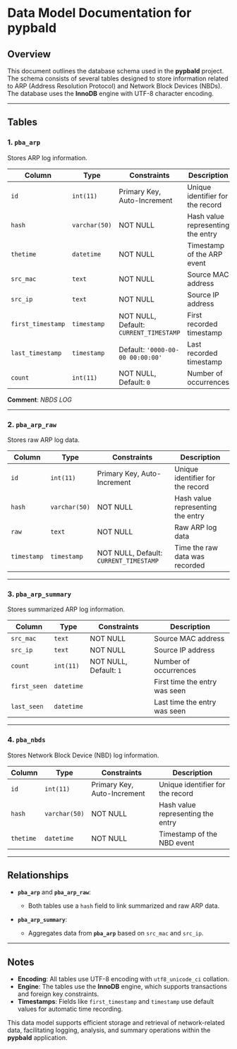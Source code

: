 # Data Model Documentation for pypbald

## Overview

This document outlines the database schema used in the **pypbald** project. The schema consists of several tables designed to store information related to ARP (Address Resolution Protocol) and Network Block Devices (NBDs). The database uses the **InnoDB** engine with UTF-8 character encoding.

---

## Tables

### 1. `pba_arp`

Stores ARP log information.

| Column            | Type          | Constraints                            | Description                        |
|-------------------|---------------|----------------------------------------|------------------------------------|
| `id`              | `int(11)`     | Primary Key, Auto-Increment            | Unique identifier for the record   |
| `hash`            | `varchar(50)` | NOT NULL                               | Hash value representing the entry  |
| `thetime`         | `datetime`    | NOT NULL                               | Timestamp of the ARP event         |
| `src_mac`         | `text`        | NOT NULL                               | Source MAC address                 |
| `src_ip`          | `text`        | NOT NULL                               | Source IP address                  |
| `first_timestamp` | `timestamp`   | NOT NULL, Default: `CURRENT_TIMESTAMP` | First recorded timestamp           |
| `last_timestamp`  | `timestamp`   | Default: `'0000-00-00 00:00:00'`      | Last recorded timestamp            |
| `count`           | `int(11)`     | NOT NULL, Default: `0`                 | Number of occurrences              |

**Comment**: *NBDS LOG*

---

### 2. `pba_arp_raw`

Stores raw ARP log data.

| Column       | Type          | Constraints                            | Description                          |
|--------------|---------------|----------------------------------------|--------------------------------------|
| `id`        | `int(11)`     | Primary Key, Auto-Increment            | Unique identifier for the record     |
| `hash`      | `varchar(50)` | NOT NULL                               | Hash value representing the entry    |
| `raw`       | `text`        | NOT NULL                               | Raw ARP log data                     |
| `timestamp` | `timestamp`   | NOT NULL, Default: `CURRENT_TIMESTAMP` | Time the raw data was recorded       |

---

### 3. `pba_arp_summary`

Stores summarized ARP log information.

| Column        | Type          | Constraints                  | Description                          |
|---------------|---------------|------------------------------|--------------------------------------|
| `src_mac`    | `text`        | NOT NULL                     | Source MAC address                   |
| `src_ip`     | `text`        | NOT NULL                     | Source IP address                    |
| `count`      | `int(11)`     | NOT NULL, Default: `1`       | Number of occurrences                |
| `first_seen` | `datetime`    |                              | First time the entry was seen        |
| `last_seen`  | `datetime`    |                              | Last time the entry was seen         |

---

### 4. `pba_nbds`

Stores Network Block Device (NBD) log information.

| Column     | Type          | Constraints                  | Description                        |
|------------|---------------|------------------------------|------------------------------------|
| `id`      | `int(11)`     | Primary Key, Auto-Increment  | Unique identifier for the record   |
| `hash`    | `varchar(50)` | NOT NULL                     | Hash value representing the entry  |
| `thetime` | `datetime`    | NOT NULL                     | Timestamp of the NBD event         |

---

## Relationships

- **`pba_arp`** and **`pba_arp_raw`**:
  - Both tables use a `hash` field to link summarized and raw ARP data.

- **`pba_arp_summary`**:
  - Aggregates data from **`pba_arp`** based on `src_mac` and `src_ip`.

---

## Notes

- **Encoding**: All tables use UTF-8 encoding with `utf8_unicode_ci` collation.
- **Engine**: The tables use the **InnoDB** engine, which supports transactions and foreign key constraints.
- **Timestamps**: Fields like `first_timestamp` and `timestamp` use default values for automatic time recording.

This data model supports efficient storage and retrieval of network-related data, facilitating logging, analysis, and summary operations within the **pypbald** application.
